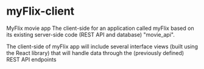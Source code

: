 # myFlix-client

MyFlix movie app
The client-side for an application called myFlix based on its existing server-side code (REST API and database) "movie_api".

The client-side of myFlix app will include several interface views (built using the React library) that will handle data through the (previously defined) REST API endpoints
